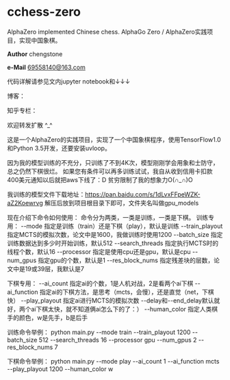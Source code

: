 # cchess-zero
AlphaZero implemented Chinese chess. AlphaGo Zero / AlphaZero实践项目，实现中国象棋。

__Author__ chengstone

__e-Mail__ 69558140@163.com

代码详解请参见文内jupyter notebook和↓↓↓

博客：

知乎专栏：

欢迎转发扩散 ^_^

这是一个AlphaZero的实践项目，实现了一个中国象棋程序，使用TensorFlow1.0和Python 3.5开发，还要安装uvloop。

因为我的模型训练的不充分，只训练了不到4K次，模型刚刚学会用象和士防守，总之仍然下棋很烂。
如果您有条件可以再多训练试试，我自从收到信用卡扣款400美元通知以后就把aws下线了：D 贫穷限制了我的想象力O(∩_∩)O

我训练的模型文件下载地址：https://pan.baidu.com/s/1dLvxFFpeWZK-aZ2Koewrvg
解压后放到项目根目录下即可，文件夹名叫做gpu_models

现在介绍下命令如何使用：
命令分为两类，一类是训练，一类是下棋。
训练专用：
--mode 指定是训练（train）还是下棋（play），默认是训练
--train_playout 指定MCTS的模拟次数，论文中是1600，我做训练时使用1200
--batch_size 指定训练数据达到多少时开始训练，默认512
--search_threads 指定执行MCTS时的线程个数，默认16
--processor 指定是使用cpu还是gpu，默认是cpu
--num_gpus 指定gpu的个数，默认是1
--res_block_nums 指定残差块的层数，论文中是19或39层，我默认是7

下棋专用：
--ai_count 指定ai的个数，1是人机对战，2是看两个ai下棋
--ai_function 指定ai的下棋方法，是思考（mcts，会慢），还是直觉（net，下棋快）
--play_playout 指定ai进行MCTS的模拟次数
--delay和--end_delay默认就好，两个ai下棋太快，就不知道俩ai怎么下的了：）
--human_color 指定人类棋手的颜色，w是先手，b是后手

训练命令举例：
python main.py --mode train --train_playout 1200 --batch_size 512 --search_threads 16 --processor gpu --num_gpus 2 --res_block_nums 7

下棋命令举例：
python main.py --mode play --ai_count 1 --ai_function mcts --play_playout 1200 --human_color w
